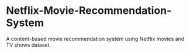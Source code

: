 # Netflix-Movie-Recommendation-System
A content-based movie recommendation system using Netflix movies and TV shows dataset.
